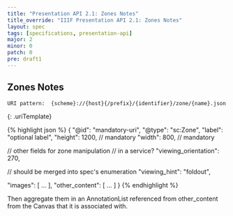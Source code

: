 ```yaml
---
title: "Presentation API 2.1: Zones Notes"
title_override: "IIIF Presentation API 2.1: Zones Notes"
layout: spec
tags: [specifications, presentation-api]
major: 2
minor: 0
patch: 0
pre: draft1
---
```


## Zones Notes

```
URI pattern:  {scheme}://{host}{/prefix}/{identifier}/zone/{name}.json
```
{: .uriTemplate}

{% highlight json %}
{
  "@id": "mandatory-uri",
  "@type": "sc:Zone",
  "label": "optional label",
  "height": 1200,           // mandatory
  "width": 800,             // mandatory

  // other fields for zone manipulation
  // in a service?
  "viewing_orientation": 270,

  // should be merged into spec's enumeration
  "viewing_hint": "foldout",

  "images": [ ... ],
  "other_content": [ ... ]
}
{% endhighlight %}

Then aggregate them in an AnnotationList referenced from other_content from the Canvas that it is associated with.
